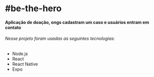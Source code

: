 # **#be-the-hero**

#### Aplicação de doação, ongs cadastram um caso e usuários entram em contato

###### Nesse projeto foram usadas as seguintes tecnologias:

- Node.js
- React
- React Native
- Expo

